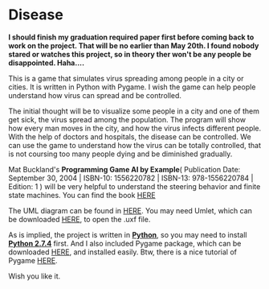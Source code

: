 Disease
=========

<b>I should finish my graduation required paper first before coming back to work on the project. That will be no earlier than May 20th. I found nobody stared or watches this project, so in theory ther won't be any people be disappointed. Haha....</b>

This is a game that simulates virus spreading among people in a city or cities. It is written in Python with Pygame. I wish the game can help people understand how virus can spread and be controlled.

The initial thought will be to visualize some people in a city and one of them get sick, the virus spread among the population. The program will show how every man moves in the city, and how the virus infects different people. With the help of doctors and hospitals, the disease can be controlled. We can use the game to understand how the virus can be totally controlled, that is not coursing too many people dying and be diminished gradually.

Mat Buckland's <b>Programming Game AI by Example</b>( Publication Date: September 30, 2004 | ISBN-10: 1556220782 | ISBN-13: 978-1556220784 | Edition: 1 ) will be very helpful to understand the steering behavior and finite state machines. You can find the book <a href="http://www.amazon.com/Programming-Game-Example-Mat-Buckland/dp/1556220782/">HERE</a>

The UML diagram can be found in <a href="https://github.com/IanZhang1990/Disease/tree/master/DiseaseGame/UML">HERE</a>. You may need Umlet, which can be downloaded <a href="www.umlet.com">HERE</a>, to open the .uxf file.

As is implied, the project is written in <b><a href="http://www.python.org/">Python</a></b>, so you may need to install <b><a href="http://www.python.org/">Python 2.7.4</a></b> first. And I also included Pygame package, which can be downloaded <a href="http://www.pygame.org/news.html">HERE</a>, and installed easily. Btw, there is a nice tutorial of Pygame <a href="">HERE</a>.

Wish you like it.
